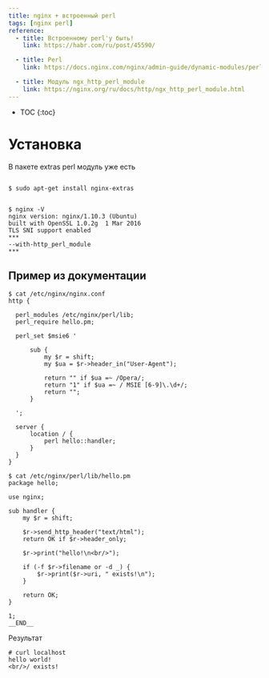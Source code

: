 ```yaml
---
title: nginx + встроенный perl
tags: [nginx perl]
reference:
  - title: Встроенному perl'у быть!
    link: https://habr.com/ru/post/45590/

  - title: Perl
    link: https://docs.nginx.com/nginx/admin-guide/dynamic-modules/perl/

  - title: Модуль ngx_http_perl_module
    link: https://nginx.org/ru/docs/http/ngx_http_perl_module.html
---
```


* TOC 
{:toc}

# Установка 

В пакете extras perl модуль уже есть
<pre><code class="perl">
$ sudo apt-get install nginx-extras
</code></pre>

<pre><code class="perl">
$ nginx -V
nginx version: nginx/1.10.3 (Ubuntu)
built with OpenSSL 1.0.2g  1 Mar 2016
TLS SNI support enabled
***
--with-http_perl_module
***
</code></pre>

## Пример из документации

<pre><code class="perl">$ cat /etc/nginx/nginx.conf
http {

  perl_modules /etc/nginx/perl/lib;
  perl_require hello.pm;

  perl_set $msie6 '

      sub {
          my $r = shift;
          my $ua = $r->header_in("User-Agent");

          return "" if $ua =~ /Opera/;
          return "1" if $ua =~ / MSIE [6-9]\.\d+/;
          return "";
      }

  ';

  server {
      location / {
          perl hello::handler;
      }
  }
}
</code></pre>

<pre><code class="perl">$ cat /etc/nginx/perl/lib/hello.pm 
package hello;

use nginx;

sub handler {
    my $r = shift;

    $r->send_http_header("text/html");
    return OK if $r->header_only;

    $r->print("hello!\n&lt;br/&gt;");

    if (-f $r->filename or -d _) {
        $r->print($r->uri, " exists!\n");
    }

    return OK;
}

1;
__END__
</code></pre>

Результат

<pre><code class="perl"># curl localhost
hello world!
&lt;br/&gt;/ exists!
</code></pre>